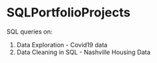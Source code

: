 # SQLPortfolioProjects

SQL queries on:

1. Data Exploration - Covid19 data
2. Data Cleaning in SQL - Nashville Housing Data
